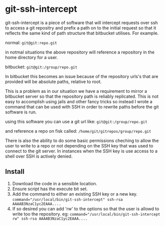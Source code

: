 git-ssh-intercept
=================

git-ssh-intercept is a piece of software that will intercept requests
over ssh to access a git repositry and prefix a path on to the initial
request so that it reflects the same kind of path structure that 
bitbucket utilises. For example.

normal:
  ``git@git:repo.git``

in notmal situations the above repository will reference a repository
in the home directory for a user. 

bitbucket:
  ``git@git:/group/repo.git``

In bitbucket this becomes an issue because of the repository urls's 
that are provided will be absolute paths, relative to root.

This is a problem as in our situation we have a requirement to mirror
a bitbucket server so that the repository path is reliably replicated.
This is not easy to accomplish using jails and other fancy tricks so
instead I wrote a command that can be used with SSH in order to 
rewrite paths before the git software is run.

using this software you can use a git url like:
  ``git@git:/group/repo.git``

and reference a repo on fisk called:
  ``/home/git/gitrepos/group/repo.git``

There is also the ability to do some basic permissions cheching to allow
the user to write to a repo or not depending on the SSH key that was
used to connect to the git server. In instances when the SSH key is use
access to a shell over SSH is actively denied.


Install
-------

1. Download the code in a sensible location.
1. Ensure script has the execute bit set.
1. Add the command to either an existing SSH key or a new key.
  ``command="/usr/local/bin/git-ssh-intercept" ssh-rsa AAAAB3NzaC1yc2EAAA....``
1. If so desired you can add 'rw' to the options so that the user is allowd
to write too the repository. eg:
  ``command="/usr/local/bin/git-ssh-intercept rw" ssh-rsa AAAAB3NzaC1yc2EAAA....``

